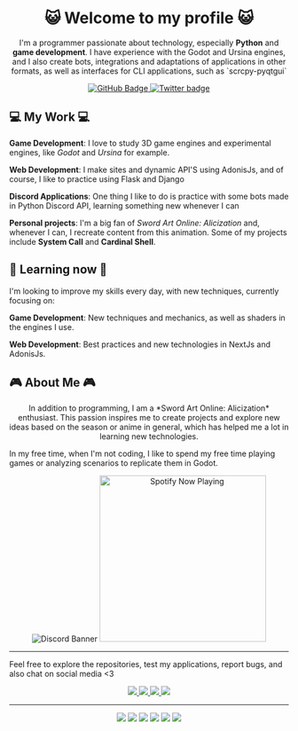 <h1 align="center">😺 Welcome to my profile 😺</h1>

<p align="center">
  I'm a programmer passionate about technology, especially <strong>Python</strong> and <strong>game development</strong>. I have experience with the Godot and Ursina engines, and I also create bots, integrations and adaptations of applications in other formats, as well as interfaces for CLI applications, such as `scrcpy-pyqtgui`
</p>
<div align="center">
  <a href="https://github.com/hayukimori">
    <img src="https://img.shields.io/badge/-hayukimori-black?style=flat-square&logo=github&logoColor=white" alt="GitHub Badge" />
  </a>
  <a href="https://x.com/hayukimori">
    <img src="https://img.shields.io/badge/hayukimori-black?style=flat-square&logo=X&logoColor=white" alt="Twitter badge" />
  </a>

</div>




<!-- <p align="center"><img align="center" src="https://github-readme-streak-stats.herokuapp.com/?user=hayukimori&theme=dark" /></p> -->

<div align="left">

##     💻 My Work     💻




 **Game Development**: I love to study 3D game engines and experimental engines, like _Godot_ and _Ursina_ for example.
 
**Web Development**: I make sites and dynamic API'S using  AdonisJs, and of course, I like to practice using Flask and Django

**Discord Applications**: One thing I like to do is practice with some bots made in Python Discord API, learning something new whenever I can

**Personal projects**: I'm a big fan of *Sword Art Online: Alicization* and, whenever I can, I recreate content from this animation. Some of my projects include **System Call** and **Cardinal Shell**.

</div>

<div align="left">

## 📖 Learning now 📖


I'm looking to improve my skills every day, with new techniques, currently focusing on:

 <p> <b>Game Development</b>: New techniques and mechanics, as well as shaders in the engines I use.</p>
 <p> <b>Web Development</b>: Best practices and new technologies in NextJs and AdonisJs. </p>


</div>

<div align="left">

## 🎮 About Me 🎮

<p align="center"> 
  In addition to programming, I am a *Sword Art Online: Alicization* enthusiast. This passion inspires me to create projects and explore new ideas based on the season or anime in general, which has helped me a lot in learning new technologies.</p>
<p>
In my free time, when I'm not coding, I like to spend my free time playing games or analyzing scenarios to replicate them in Godot.
</p>

</div>

<div align="center">
  <img src="https://discord.c99.nl/widget/theme-1/691396580875436083.png" alt="Discord Banner"/> 
  <img src="https://spotify-recently-played-readme.vercel.app/api?user=afuulz7ed9ld43ovs0lbghgb3&count=1" alt="Spotify  Now Playing" width="300" />
</div>



---

Feel free to explore the repositories, test my applications, report bugs, and also chat on social media <3

<div align="center">
  <a href="https://x.com/hayukimori" target="_blank">
    <img src="https://img.shields.io/badge/Twitter-black?&style=for-the-badge&logo=x&logoColor=white" target="_blank">
  </a>
  <a href="https://www.facebook.com/hayukimori.hayu" target="_blank">
    <img src="https://img.shields.io/badge/facebook-%231877F2.svg?&style=for-the-badge&logo=facebook&logoColor=white" target="_blank">
  </a>
  <a href="https://www.youtube.com/channel/UC62_-S55MDfWxzqwHswwMgA" target="_blank">
    <img src="https://img.shields.io/badge/YouTube-FF0000?style=for-the-badge&logo=youtube&logoColor=white" target="_blank">
  </a>
  <a href="https://codeberg.org/hayukimori" target="_blank">
    <img src="https://img.shields.io/badge/Codeberg-blue?style=for-the-badge&logo=codeberg&logoColor=white" target="_blank">
  </a>
  
</div>

<hr>
<div align="center">
  <img src="https://img.shields.io/badge/Python-yellow?style=for-the-badge&logo=python&logoColor=white"/>
  <img src="https://img.shields.io/badge/Ursina-blue?style=for-the-badge&logo=python&logoColor=white"/>
  <img src="https://img.shields.io/badge/GDScript-blue?style=for-the-badge&logo=godot-engine&logoColor=white"/>
  <img src="https://img.shields.io/badge/Adonis-purple?style=for-the-badge&logo=typescript&logoColor=white"/>
  <img src="https://img.shields.io/badge/Next-green?style=for-the-badge&logo=typescript&logoColor=white"/>
  <img src="https://img.shields.io/badge/Javascript-black?style=for-the-badge&logo=javascript&logoColor=white"/>
  
</div>

